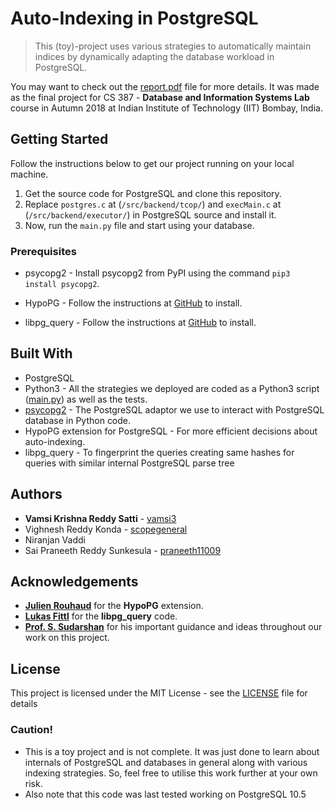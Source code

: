 # Auto-Indexing in PostgreSQL

> This (toy)-project uses various strategies to automatically maintain indices by dynamically adapting the database workload in PostgreSQL.

You may want to check out the [report.pdf](/docs/report.pdf) file for more details. It was made as the final project for CS 387 - **Database and Information Systems Lab** course in Autumn 2018 at Indian Institute of Technology (IIT) Bombay, India.

## Getting Started

Follow the instructions below to get our project running on your local machine.

1. Get the source code for PostgreSQL and clone this repository.
2. Replace `postgres.c` at (`/src/backend/tcop/`) and `execMain.c` at (`/src/backend/executor/`) in PostgreSQL source and install it.
3. Now, run the `main.py` file and start using your database.

### Prerequisites

- psycopg2 - Install psycopg2 from PyPI using the command `pip3 install psycopg2`.

- HypoPG  - Follow the instructions at [GitHub](https://github.com/HypoPG/hypopg) to install.
- libpg_query - Follow the instructions at [GitHub](https://github.com/lfittl/libpg_query) to install.

## Built With

* PostgreSQL
* Python3 - All the strategies we deployed are coded as a Python3 script ([main.py](src/main.py)) as well as the tests.
* [psycopg2](http://initd.org/psycopg/) - The PostgreSQL adaptor we use to interact with PostgreSQL database in Python code.
* HypoPG extension for PostgreSQL - For more efficient decisions about auto-indexing.
* libpg_query - To fingerprint the queries creating same hashes for queries with similar internal PostgreSQL parse tree

## Authors

* **Vamsi Krishna Reddy Satti** - [vamsi3](https://github.com/vamsi3)
* Vighnesh Reddy Konda - [scopegeneral](https://github.com/scopegeneral)
* Niranjan Vaddi
* Sai Praneeth Reddy Sunkesula - [praneeth11009](https://github.com/praneeth11009)

## Acknowledgements

- [**Julien Rouhaud**](https://github.com/rjuju) for the **HypoPG** extension.
- [**Lukas Fittl**](https://github.com/lfittl) for the **libpg_query** code.
- [**Prof. S. Sudarshan**](https://www.cse.iitb.ac.in/~sudarsha/) for his important guidance and ideas throughout our work on this project.

## License

This project is licensed under the MIT License - see the [LICENSE](LICENSE) file for details

### Caution!

- This is a toy project and is not complete. It was just done to learn about internals of PostgreSQL and databases in general along with various indexing strategies. So, feel free to utilise this work further at your own risk.
- Also note that this code was last tested working on PostgreSQL 10.5
